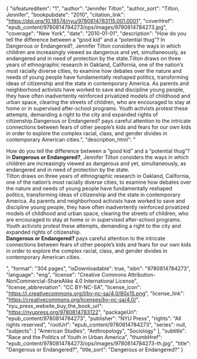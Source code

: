 {
  "isfeatureditem": "1",
  "author": "Jennifer Tilton",
  "author_sort": "Tilton, Jennifer",
  "bookpubdate": "2010",
  "citation_link": "https://doi.org/10.18574/nyu/9780814783115.001.0001",
  "coverHref": "epub_content/9780814784273/ops/images/9780814784273.jpg",
  "coverage": "New York",
  "date": "2010-01-01",
  "description": "How do you tell the difference between a “good kid” and a “potential thug”? In Dangerous or Endangered?, Jennifer Tilton considers the ways in which children are increasingly viewed as dangerous and yet, simultaneously, as endangered and in need of protection by the state.Tilton draws on three years of ethnographic research in Oakland, California, one of the nation’s most racially diverse cities, to examine how debates over the nature and needs of young people have fundamentally reshaped politics, transforming ideas of citizenship and the state in contemporary America. As parents and neighborhood activists have worked to save and discipline young people, they have often inadvertently reinforced privatized models of childhood and urban space, clearing the streets of children, who are encouraged to stay at home or in supervised after-school programs. Youth activists protest these attempts, demanding a right to the city and expanded rights of citizenship.Dangerous or Endangered? pays careful attention to the intricate connections between fears of other people’s kids and fears for our own kids in order to explore the complex racial, class, and gender divides in contemporary American cities.",
  "description_html": "<p>How do you tell the difference between a “good kid” and a “potential thug”? In <b>Dangerous or Endangered?</b>, Jennifer Tilton considers the ways in which children are increasingly viewed as dangerous and yet, simultaneously, as endangered and in need of protection by the state.<br>Tilton draws on three years of ethnographic research in Oakland, California, one of the nation’s most racially diverse cities, to examine how debates over the nature and needs of young people have fundamentally reshaped politics, transforming ideas of citizenship and the state in contemporary America. As parents and neighborhood activists have worked to save and discipline young people, they have often inadvertently reinforced privatized models of childhood and urban space, clearing the streets of children, who are encouraged to stay at home or in supervised after-school programs. Youth activists protest these attempts, demanding a right to the city and expanded rights of citizenship.<br><b>Dangerous or Endangered?</b> pays careful attention to the intricate connections between fears of other people’s kids and fears for our own kids in order to explore the complex racial, class, and gender divides in contemporary American cities.</p>",
  "format": "304 pages",
  "isDownloadable": true,
  "isbn": "9780814784273",
  "language": "eng",
  "license": "Creative Commons Attribution-NonCommercial-ShareAlike 4.0 International License",
  "license_abbreviation": "CC BY-NC-SA",
  "license_icon": "https://i.creativecommons.org/l/by-nc-sa/4.0/80x15.png",
  "license_link": "https://creativecommons.org/licenses/by-nc-sa/4.0/",
  "nyu_press_website_buy_the_book_url": "https://nyupress.org/9780814783122",
  "packageUrl": "epub_content/9780814784273",
  "publisher": "NYU Press",
  "rights": "All rights reserved",
  "rootUrl": "epub_content/9780814784273",
  "series": null,
  "subjects": [
    "American Studies",
    "Anthropology",
    "Sociology"
  ],
  "subtitle": "Race and the Politics of Youth in Urban America",
  "thumbHref": "epub_content/9780814784273/ops/images/9780814784273-th.jpg",
  "title": "Dangerous or Endangered?",
  "title_sort": "Dangerous or Endangered?"
}
